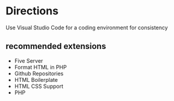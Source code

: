 # Directions
Use Visual Studio Code for a coding environment for consistency

## recommended extensions

- Five Server
- Format HTML in PHP
- Github Repositories
- HTML Boilerplate
- HTML CSS Support
- PHP
